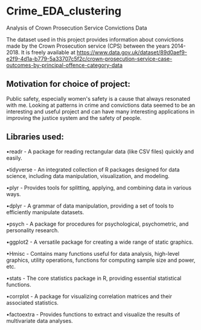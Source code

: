 # Crime_EDA_clustering
Analysis of Crown Prosecution Service Convictions Data

The dataset used in this project provides information about convictions made by the Crown Prosecution service (CPS) between the years 2014-2018. It is freely available at https://www.data.gov.uk/dataset/89d0aef9-e2f9-4d1a-b779-5a33707c5f2c/crown-prosecution-service-case-outcomes-by-principal-offence-category-data

## Motivation for choice of project:
Public safety, especially women's safety is a cause that always resonated with me. Looking at patterns in crime and convictions data seemed to be an interesting and useful project and can have many interesting applications in improving the justice system and the safety of people.

## Libraries used:

•readr - A package for reading rectangular data (like CSV files) quickly and easily.

•tidyverse - An integrated collection of R packages designed for data science, including data manipulation, visualization, and modeling.

•plyr - Provides tools for splitting, applying, and combining data in various ways.

•dplyr - A grammar of data manipulation, providing a set of tools to efficiently manipulate datasets.

•psych - A package for procedures for psychological, psychometric, and personality research.

•ggplot2 - A versatile package for creating a wide range of static graphics.

•Hmisc - Contains many functions useful for data analysis, high-level graphics, utility operations, functions for computing sample size and power, etc.

•stats - The core statistics package in R, providing essential statistical functions.

•corrplot - A package for visualizing correlation matrices and their associated statistics.

•factoextra - Provides functions to extract and visualize the results of multivariate data analyses.

